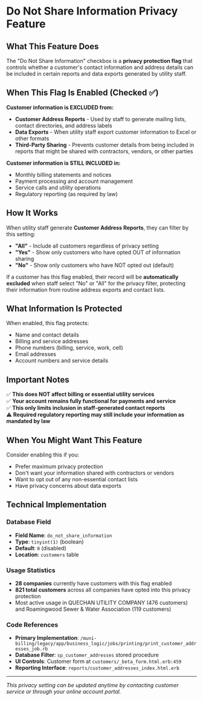 # **Do Not Share Information** Privacy Feature

## **What This Feature Does**

The "Do Not Share Information" checkbox is a **privacy protection flag** that controls whether a customer's contact information and address details can be included in certain reports and data exports generated by utility staff.

## **When This Flag Is Enabled (Checked ✅)**

**Customer information is EXCLUDED from:**
- **Customer Address Reports** - Used by staff to generate mailing lists, contact directories, and address labels
- **Data Exports** - When utility staff export customer information to Excel or other formats  
- **Third-Party Sharing** - Prevents customer details from being included in reports that might be shared with contractors, vendors, or other parties

**Customer information is STILL INCLUDED in:**
- Monthly billing statements and notices
- Payment processing and account management
- Service calls and utility operations
- Regulatory reporting (as required by law)

## **How It Works**

When utility staff generate **Customer Address Reports**, they can filter by this setting:
- **"All"** - Include all customers regardless of privacy setting
- **"Yes"** - Show only customers who have opted OUT of information sharing
- **"No"** - Show only customers who have NOT opted out (default)

If a customer has this flag enabled, their record will be **automatically excluded** when staff select "No" or "All" for the privacy filter, protecting their information from routine address exports and contact lists.

## **What Information Is Protected**

When enabled, this flag protects:
- Name and contact details
- Billing and service addresses  
- Phone numbers (billing, service, work, cell)
- Email addresses
- Account numbers and service details

## **Important Notes**

✅ **This does NOT affect billing or essential utility services**  
✅ **Your account remains fully functional for payments and service**  
✅ **This only limits inclusion in staff-generated contact reports**  
⚠️ **Required regulatory reporting may still include your information as mandated by law**

## **When You Might Want This Feature**

Consider enabling this if you:
- Prefer maximum privacy protection
- Don't want your information shared with contractors or vendors
- Want to opt out of any non-essential contact lists
- Have privacy concerns about data exports

## **Technical Implementation**

### **Database Field**
- **Field Name**: `do_not_share_information`
- **Type**: `tinyint(1)` (boolean)
- **Default**: `0` (disabled)
- **Location**: `customers` table

### **Usage Statistics**
- **28 companies** currently have customers with this flag enabled
- **821 total customers** across all companies have opted into this privacy protection
- Most active usage in QUECHAN UTILITY COMPANY (476 customers) and Roamingwood Sewer & Water Association (119 customers)

### **Code References**
- **Primary Implementation**: `/muni-billing/legacy/app/business_logic/jobs/printing/print_customer_addresses_job.rb`
- **Database Filter**: `sp_customer_addresses` stored procedure
- **UI Controls**: Customer form at `customers/_beta_form.html.erb:459`
- **Reporting Interface**: `reports/customer_addresses_index.html.erb`

---

*This privacy setting can be updated anytime by contacting customer service or through your online account portal.*